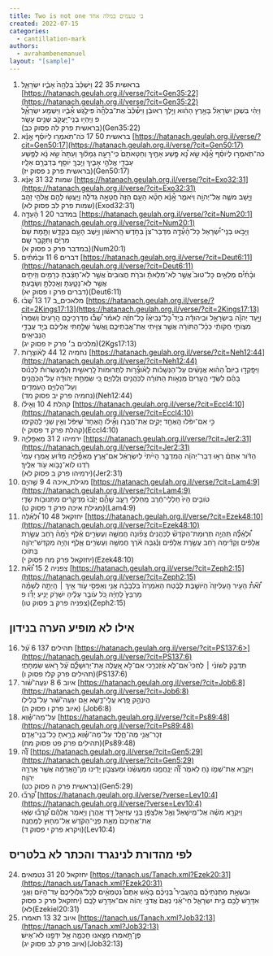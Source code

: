 ```yaml
---
title: Two is not one ב׳ טעמים במלה אחד
created: 2022-07-15
categories:
  - cantillation-mark
authors:
  - avrahambenemanuel
layout: "[sample]"
---
```

1.  בראשית 35 22 וַיִּשְׁכַּ֕ב֙ בִּלְהָ֖ה֙ אָבִ֑֔יו יִשְׂרָאֵֽ֑ל [https://hatanach.geulah.org.il/verse/?cit=Gen35:22](https://hatanach.geulah.org.il/verse/?cit=Gen35:22)  
    וַיְהִ֗י בִּשְׁכֹּ֤ן יִשְׂרָאֵל֨ בָּאָ֣רֶץ הַהִ֔וא וַיֵּ֣לֶךְ רְאוּבֵ֔ן וַיִּשְׁ֯כַּ֕ב֙ אֶת־בִּלְהָ֖֯ה֙ פִּילֶ֣גֶשׁ אָ֯בִ֑֔יו וַיִּשְׁמַ֖ע יִשְׂרָאֵֽ֑֯ל פ וַיִּֽהְי֥וּ בְנֵֽי־יַֽעֲקֹ֖ב שְׁנֵ֥ים עָשָֽׂר׃  
    (בראשית פרק לה פסוק כב)(Gen35:22)
2.  בראשית 50 17 כֹּה־תֹֽאמְר֣וּ לְיֹוסֵ֗ף אָ֣נָּ֡א [https://hatanach.geulah.org.il/verse/?cit=Gen50:17](https://hatanach.geulah.org.il/verse/?cit=Gen50:17)  
    כֹּה־תֹֽאמְר֣וּ לְיֹוסֵ֗ף אָ֣֯נָּ֡א שָׂ֣א נָ֠א פֶּ֣שַׁע אַחֶ֤יךָ וְחַטָּאתָם֙ כִּֽי־רָעָ֣ה גְמָל֔וּךָ וְעַתָּה֙ שָׂ֣א נָ֔א לְפֶ֥שַׁע עַבְדֵ֖י אֱלֹהֵ֣י אָבִ֑יךָ וַיֵּ֥בְךְּ יֹוסֵ֖ף בְּדַבְּרָ֥ם אֵלָֽיו׃  
    (בראשית פרק נ פסוק יז)(Gen50:17)
3.  שמות 32 31 אָ֣נָּ֗א [https://hatanach.geulah.org.il/verse/?cit=Exo32:31](https://hatanach.geulah.org.il/verse/?cit=Exo32:31)  
    וַיָּ֧שָׁב משֶׁ֛ה אֶל־יְהוָֹ֖ה וַיֹּאמַ֑ר אָ֣֯נָּ֗א חָטָ֞א הָעָ֤ם הַזֶּה֙ חֲטָאָ֣ה גְדֹלָ֔ה וַיַּֽעֲשׂ֥וּ לָהֶ֖ם אֱלֹהֵ֥י זָהָֽב׃  
    (שמות פרק לב פסוק לא)(Exod32:31)
4.  במדבר 20 1 הָ֨עֵדָ֤ה [https://hatanach.geulah.org.il/verse/?cit=Num20:1](https://hatanach.geulah.org.il/verse/?cit=Num20:1)  
    וַיָּבֹ֣אוּ בְנֵֽי־יִ֠שְׂרָאֵל כָּל־הָ֨עֵ֯דָ֤ה מִדְבַּר־צִן֙ בַּחֹ֣דֶשׁ הָֽרִאשֹׁ֔ון וַיֵּ֥שֶׁב הָעָ֖ם בְּקָדֵ֑שׁ וַתָּ֤מָת שָׁם֙ מִרְיָ֔ם וַתִּקָּבֵ֖ר שָֽׁם׃  
    (במדבר פרק כ פסוק א)(Num20:1)
5.  דברים 6 11 וּבָמ֨תִּ֜ים [https://hatanach.geulah.org.il/verse/?cit=Deut6:11](https://hatanach.geulah.org.il/verse/?cit=Deut6:11)  
    וּבָ֨תִּ֜י֯ם מְלֵאִ֣ים כָּל־טוּב֮ אֲשֶׁ֣ר לֹֽא־מִלֵּאתָ֒ וּבֹרֹ֤ת חֲצוּבִים֙ אֲשֶׁ֣ר לֹֽא־חָצַ֔בְתָּ כְּרָמִ֥ים וְזֵיתִ֖ים אֲשֶׁ֣ר לֹֽא־נָטָ֑עְתָּ וְאָֽכַלְתָּ֖ וְשָׂבָֽעְתָּ׃  
    (דברים פרק ו פסוק יא)(Deut6:11)
6.  מלאכים\_ב 17 13 שֻׁ֠ב֜וּ [https://hatanach.geulah.org.il/verse/?cit=2Kings17:13](https://hatanach.geulah.org.il/verse/?cit=2Kings17:13)  
    וַיָּ֣עַד יְהוָֺ֡ה בְּיִשְׂרָאֵ֣ל וּבִֽיהוּדָ֡ה בְּיַד֩ כָּל־נְבִיאֵ֨ו֯ כָל־חֹזֶ֜ה לֵאמֹ֗ר שֻׁ֠ב֜֯וּ מִדַּרְכֵיכֶ֤ם הָֽרָעִים֙ וְשִׁמְרוּ֙ מִצְוֹתַ֣י חֻקֹּותַ֔י כְּכָ֨ל־הַתֹּורָ֔ה אֲשֶׁ֥ר צִוִּ֖יתִי אֶת־אֲבֹֽתֵיכֶ֑ם וַֽאֲשֶׁר֨ שָׁלַ֣חְתִּי אֲלֵיכֶ֔ם בְּיַ֖ד עֲבָדַ֥י הַנְּבִיאִֽים׃  
    (מלכים ב׳ פרק יז פסוק יג)(2Kgs17:13)
7.  נחמיה 12 44 לָאֹ֨וצָרֹ֥ות [https://hatanach.geulah.org.il/verse/?cit=Neh12:44](https://hatanach.geulah.org.il/verse/?cit=Neh12:44)  
    וַיִּפָּֽקְד֣וּ בַיֹּום֩ הַה֨וּא אֲנָשִׁ֜ים עַל־הַנְּשָׁכֹ֗ות לָאֹ֨וצָ֯רֹ֥ות לַתְּרוּמֹות֮ לָֽרֵאשִׁ֣ית וְלַמַּֽעַשְׂרֹות֒ לִכְנֹ֨וס בָּהֶ֜ם לִשְׂדֵ֤י הֶֽעָרִים֙ מְנָאֹ֣ות הַתֹּורָ֔ה לַכֹּֽהֲנִ֖ים וְלַֽלְוִיִּ֑ם כִּ֚י שִׂמְחַ֣ת יְהוּדָ֔ה עַל־הַכֹּֽהֲנִ֥ים וְעַל־הַֽלְוִיִּ֖ם הָעֹֽמְדִֽים׃  
    (נחמיה פרק יב פסוק מד)(Neh12:44)
8.  קהלת 4 10 וְאִ֣ילֹ֗ו [https://hatanach.geulah.org.il/verse/?cit=Eccl4:10](https://hatanach.geulah.org.il/verse/?cit=Eccl4:10)  
    כִּ֣י אִם־יִפֹּ֔לוּ הָֽאֶחָ֖ד יָקִ֣ים אֶת־חֲבֵרֹ֑ו וְאִ֣֯ילֹ֗ו הָֽאֶחָד֙ שֶׁיִּפֹּ֔ל וְאֵ֥ין שֵׁנִ֖י לַֽהֲקִימֹֽו׃  
    (קהלת פרק ד פסוק י)(Eccl4:10)
9.  ירמיהו 2 31 מַאְפֵּ֖לְיָ֑ה [https://hatanach.geulah.org.il/verse/?cit=Jer2:31](https://hatanach.geulah.org.il/verse/?cit=Jer2:31)  
    הַדֹּ֗ור אַתֶּם֨ רְא֣וּ דְבַר־יְהֹוָ֔ה הֲמִדְבָּ֤ר הָיִ֙יתִי֨ לְיִשְׂרָאֵ֔ל אִם־אֶ֥רֶץ מַאְפֵּ֖֯לְיָ֑ה מַדּ֜וּעַ אָֽמְר֤וּ עַמִּי֙ רַ‍֔דְנוּ לֹֽוא־נָבֹ֥וא עֹ֖וד אֵלֶֽיךָ׃  
    (ירמיהו פרק ב פסוק לא)(Jer2:31)
10.  מגילת\_איכה 4 9 שֶׁ֣היֵ֤ם [https://hatanach.geulah.org.il/verse/?cit=Lam4:9](https://hatanach.geulah.org.il/verse/?cit=Lam4:9)  
    טֹובִ֤ים הָיוּ֙ חַלְלֵי־חֶ֔רֶב מֵֽחַלְלֵ֖י רָעָ֑ב שֶׁ֣הֵ֤֯ם יָזֻ֙בוּ֙ מְדֻקָּרִ֔ים מִתְּנוּבֹ֖ות שָׂדָֽי׃  
    (מגילת איכה פרק ד פסוק ט)(Lam4:9)
11.  יחזקאל 48 10 וּ֠לְאֵ֜לֶּה [https://hatanach.geulah.org.il/verse/?cit=Ezek48:10](https://hatanach.geulah.org.il/verse/?cit=Ezek48:10)  
    וּ֠לְאֵ֜לֶּ֯ה תִּֽהְיֶ֣ה תְרֽוּמַת־הַקֹּדֶשׁ֘ לַכֹּֽהֲנִים֒ צָפֹ֜ונָה חֲמִשָּׁ֧ה וְעֶשְׂרִ֣ים אֶ֗לֶף וְיָ֙מָּה֨ רֹ֤חַב עֲשֶׂ֣רֶת אֲלָפִ֔ים וְקָדִ֗ימָה רֹ֤חַב עֲשֶׂ֣רֶת אֲלָפִ֔ים וְנֶ֕גְבָּה אֹ֕רֶךְ חֲמִשָּׁ֥ה וְעֶשְׂרִ֖ים אָ֑לֶף וְהָיָ֥ה מִקְדַּשׁ־יְהֹוָ֖ה בְּתֹוכֹֽו׃  
    (יחזקאל פרק מח פסוק י)(Ezek48:10)
12.  צפניה 2 15 זֹ֠א֞ת [https://hatanach.geulah.org.il/verse/?cit=Zeph2:15](https://hatanach.geulah.org.il/verse/?cit=Zeph2:15)  
    זֹ֠א֞ת֯ הָעִ֤יר הָֽעַלִּיזָה֙ הַיֹּושֶׁ֣בֶת לָבֶ֔טַח הָאֹֽמְרָה֙ בִּלְבָבָ֔הּ אֲנִ֖י וְאַפְסִ֣י עֹ֑וד אֵ֣יךְ ׀ הָֽיְתָ֣ה לְשַׁמָּ֗ה מַרְבֵּץ֙ לַֽחַיָּ֔ה כֹּ֚ל עֹובֵ֣ר עָלֶ֔יהָ יִשְׁרֹ֖ק יָנִ֥יעַ יָדֹֽ֯ו׃ פ  
    (צפניה פרק ב פסוק טו)(Zeph2:15)
  

אילו לא מופיע הערה בנידון
-------------------------

  
16.  תהילים 137 6 עַ֝֗ל [https://hatanach.geulah.org.il/verse/?cit=PS137:6>](https://hatanach.geulah.org.il/verse/?cit=PS137:6)  
    תִּדְבַּ֤ק לְשֹׁונִ֨י ׀ לְחִכִּי֮ אִם־לֹ֪א אֶ֫זְכְּרֵ֥כִי אִם־לֹ֣א אַֽ֭עֲלֶה אֶת־יְרֽוּשָׁלִַ֑֯ם עַ֝֗ל רֹ֣אשׁ שִׂמְחָתִֽי׃  
    (תהילים פרק קלז פסוק ו)(PS137:6)
17.  איוב 6 8 יִגְעֶה־שֹּׁ֝֗ור [https://hatanach.geulah.org.il/verse/?cit=Job6:8](https://hatanach.geulah.org.il/verse/?cit=Job6:8)  
    הֲיִנְהַ֣ק פֶּ֭רֶא עֲלֵי־דֶ֑שֶׁא אִ֥ם יִגְעֶה־שֹּׁ֝֗ור עַל־בְּלִילֹֽו׃  
    (איוב פרק ו פסוק ה) (Job6:8)
18.  עַל־מַה־שָּׁ֜֗וְא [https://hatanach.geulah.org.il/verse/?cit=Ps89:48](https://hatanach.geulah.org.il/verse/?cit=Ps89:48)  
    זְכָר־אֲנִ֥י מֶה־חָ֑לֶד עַל־מַה־שָּׁ֜֗וְא בָּרָ֥אתָ כָל־בְּנֵֽי־אָדָֽם׃  
    (תהילים פרק פט פסוק מח)(Ps89:48)
19.  זֶ֞ה֠ [https://hatanach.geulah.org.il/verse/?cit=Gen5:29](https://hatanach.geulah.org.il/verse/?cit=Gen5:29)  
    וַיִּקְרָ֧א אֶת־שְׁמֹ֛ו נֹ֖חַ לֵאמֹ֑ר זֶ֞ה֠ יְנַֽחֲמֵ֤נוּ מִמַּֽעֲשֵׂ֨נוּ֙ וּמֵֽעִצְּבֹ֣ון יָדֵ֔ינוּ מִן־הָ֣אֲדָמָ֔ה אֲשֶׁ֥ר אֵֽרְרָ֖הּ יְהֺוָֽה׃  
    (בראשית פרק ה פסוק כט)(Gen5:29)
20.  קִ֠רְב֞וּ [https://hatanach.geulah.org.il/verse/?verse=Lev10:4](https://hatanach.geulah.org.il/verse/?verse=Lev10:4)  
    וַיִּקְרָ֣א משֶׁ֗ה אֶל־מִֽישָׁאֵל֨ וְאֶ֣ל אֶלְצָפָ֔ן בְּנֵ֥י עֻזִּיאֵ֖ל דֹּ֣ד אַֽהֲרֹ֑ן וַיֹּ֣אמֶר אֲלֵהֶ֗ם קִ֠רְב֞וּ שְׂא֤וּ אֶת־אֲחֵיכֶם֙ מֵאֵ֣ת פְּנֵֽי־הַקֹּ֔דֶשׁ אֶל־מִח֖וּץ לַמַּֽחֲנֶֽה׃  
    (ויקרא פרק י פסוק ד)(Lev10:4)
  

לפי מהדורת לנינגרד והכתר לא בלטריס
----------------------------------

  
24.  יחזקאל 20 31 נטמאים [https://tanach.us/Tanach.xml?Ezek20:31](https://tanach.us/Tanach.xml?Ezek20:31)  
    וּבִשְׂאֵ֣ת מַתְּנֹֽתֵיכֶ֡ם בְּֽהַעֲבִיר֩ בְּנֵיכֶ֨ם בָּאֵ֜שׁ אַתֶּם֩ נִטְמְאִ֤֨ים לְכָל־גִּלּֽוּלֵיכֶם֙ עַד־הַיּ֔וֹם וַאֲנִ֛י אִדָּרֵ֥שׁ לָכֶ֖ם בֵּ֣ית יִשְׂרָאֵ֑ל חַי־אָ֗נִי נְאֻם֙ אֲדֹנָ֣י יְהוִ֔ה אִם־אִדָּרֵ֖שׁ לָכֶֽם׃ (יחזקאל פרק כ פסוק לא)(Ezekiel20:31)
25.  איוב 32 13 תאמרו [https://tanach.us/Tanach.xml?Job32:13](https://tanach.us/Tanach.xml?Job32:13)  
    פֶּן־תֹּ֣֭אמְרוּ מָצָ֣אנוּ חָכְמָ֑ה אֵ֖ל יִדְּפֶ֣נּוּ לֹא־אִֽישׁ׃  
    (איוב פרק לב פסוק יג)(Job32:13)